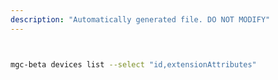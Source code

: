 ```yaml
---
description: "Automatically generated file. DO NOT MODIFY"
---
```


```bash


mgc-beta devices list --select "id,extensionAttributes"

```